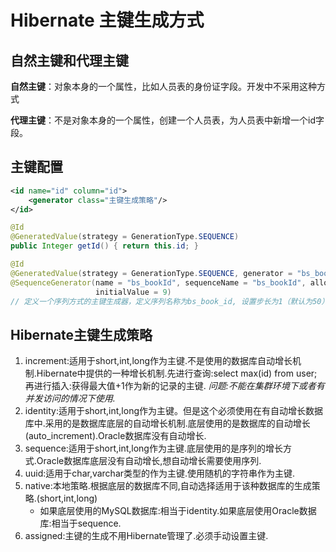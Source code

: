 # Hibernate 主键生成方式

## 自然主键和代理主键

**自然主键**：对象本身的一个属性，比如人员表的身份证字段。开发中不采用这种方式

**代理主键**：不是对象本身的一个属性，创建一个人员表，为人员表中新增一个id字段。



## 主键配置

```xml
<id name="id" column="id">
	<generator class="主键生成策略"/>
</id>
```

```java
@Id
@GeneratedValue(strategy = GenerationType.SEQUENCE)
public Integer getId() { return this.id; }
```

```java
@Id
@GeneratedValue(strategy = GenerationType.SEQUENCE, generator = "bs_bookId") // 指定主键生成器的名称
@SequenceGenerator(name = "bs_bookId", sequenceName = "bs_bookId", allocationSize = 1,
                   initialValue = 9)
// 定义一个序列方式的主键生成器，定义序列名称为bs_book_id, 设置步长为1（默认为50），初始值以9开始
```



## Hibernate主键生成策略

1. increment:适用于short,int,long作为主键.不是使用的数据库自动增长机制.Hibernate中提供的一种增长机制.先进行查询:select max(id) from user;再进行插入:获得最大值+1作为新的记录的主键.  *问题:不能在集群环境下或者有并发访问的情况下使用.*
2. identity:适用于short,int,long作为主键。但是这个必须使用在有自动增长数据库中.采用的是数据库底层的自动增长机制.底层使用的是数据库的自动增长(auto_increment).Oracle数据库没有自动增长.
3. sequence:适用于short,int,long作为主键.底层使用的是序列的增长方式.Oracle数据库底层没有自动增长,想自动增长需要使用序列.
4. uuid:适用于char,varchar类型的作为主键.使用随机的字符串作为主键.
5. native:本地策略.根据底层的数据库不同,自动选择适用于该种数据库的生成策略.(short,int,long)
   - 如果底层使用的MySQL数据库:相当于identity.如果底层使用Oracle数据库:相当于sequence.
6. assigned:主键的生成不用Hibernate管理了.必须手动设置主键.